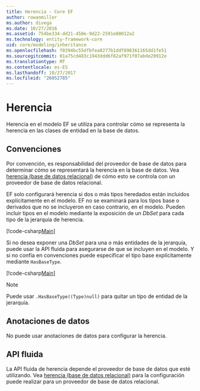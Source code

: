 ```yaml
---
title: Herencia - Core EF
author: rowanmiller
ms.author: divega
ms.date: 10/27/2016
ms.assetid: 754be334-dd21-450e-9d22-2591e80012a2
ms.technology: entity-framework-core
uid: core/modeling/inheritance
ms.openlocfilehash: f0394bc55dfbfea8277b1ddf898361165dd1fe51
ms.sourcegitcommit: 01a75cd483c1943ddd6f82af971f07abde20912e
ms.translationtype: MT
ms.contentlocale: es-ES
ms.lasthandoff: 10/27/2017
ms.locfileid: "26052785"
---
```

# <a name="inheritance"></a>Herencia

Herencia en el modelo EF se utiliza para controlar cómo se representa la herencia en las clases de entidad en la base de datos.

## <a name="conventions"></a>Convenciones

Por convención, es responsabilidad del proveedor de base de datos para determinar cómo se representará la herencia en la base de datos. Vea [herencia (base de datos relacional)](relational/inheritance.md) de cómo esto se controla con un proveedor de base de datos relacional.

EF solo configurará herencia si dos o más tipos heredados están incluidos explícitamente en el modelo. EF no se examinará para los tipos base o derivados que no se incluyeron en caso contrario, en el modelo. Pueden incluir tipos en el modelo mediante la exposición de un *DbSet<TEntity>*  para cada tipo de la jerarquía de herencia.

[!code-csharp[Main](../../../samples/core/Modeling/Conventions/Samples/InheritanceDbSets.cs?highlight=3-4&name=Model)]

Si no desea exponer una *DbSet<TEntity>*  para una o más entidades de la jerarquía, puede usar la API fluida para asegurarse de que se incluyen en el modelo.
Y si no confía en convenciones puede especificar el tipo base explícitamente mediante `HasBaseType`.

[!code-csharp[Main](../../../samples/core/Modeling/Conventions/Samples/InheritanceModelBuilder.cs?highlight=7&name=Context)]

> [!NOTE]
> Puede usar `.HasBaseType((Type)null)` para quitar un tipo de entidad de la jerarquía.

## <a name="data-annotations"></a>Anotaciones de datos

No puede usar anotaciones de datos para configurar la herencia.

## <a name="fluent-api"></a>API fluida

La API fluida de herencia depende el proveedor de base de datos que esté utilizando. Vea [herencia (base de datos relacional)](relational/inheritance.md) para la configuración puede realizar para un proveedor de base de datos relacional.
